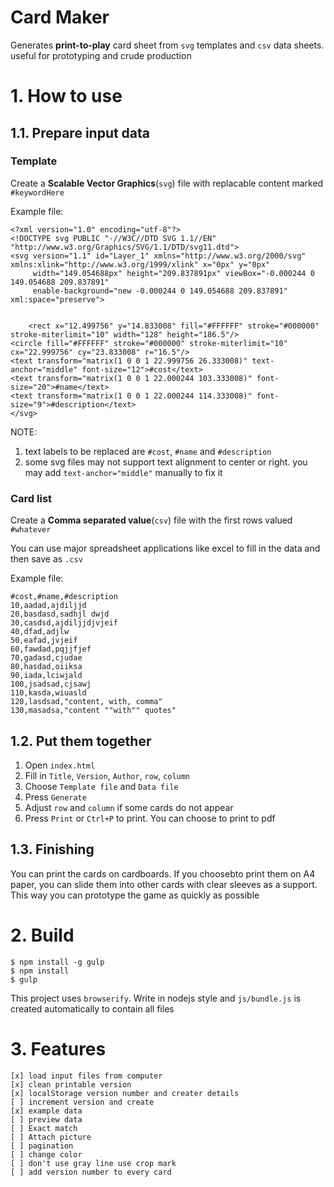 # Card Maker

Generates **print-to-play** card sheet from `svg` templates and `csv` data sheets. useful for prototyping and crude production

# 1. How to use

## 1.1. Prepare input data

### Template

Create a **Scalable Vector Graphics**(`svg`) file with replacable content marked `#keywordHere`

Example file:

    <?xml version="1.0" encoding="utf-8"?>
    <!DOCTYPE svg PUBLIC "-//W3C//DTD SVG 1.1//EN" "http://www.w3.org/Graphics/SVG/1.1/DTD/svg11.dtd">
    <svg version="1.1" id="Layer_1" xmlns="http://www.w3.org/2000/svg" xmlns:xlink="http://www.w3.org/1999/xlink" x="0px" y="0px"
    	 width="149.054688px" height="209.837891px" viewBox="-0.000244 0 149.054688 209.837891"
    	 enable-background="new -0.000244 0 149.054688 209.837891" xml:space="preserve">


    	<rect x="12.499756" y="14.833008" fill="#FFFFFF" stroke="#000000" stroke-miterlimit="10" width="128" height="186.5"/>
    <circle fill="#FFFFFF" stroke="#000000" stroke-miterlimit="10" cx="22.999756" cy="23.833008" r="16.5"/>
    <text transform="matrix(1 0 0 1 22.999756 26.333008)" text-anchor="middle" font-size="12">#cost</text>
    <text transform="matrix(1 0 0 1 22.000244 103.333008)" font-size="20">#name</text>
    <text transform="matrix(1 0 0 1 22.000244 114.333008)" font-size="9">#description</text>
    </svg>

NOTE:

1. text labels to be replaced are `#cost`, `#name` and `#description`
2. some svg files may not support text alignment to center or right. you may add `text-anchor="middle"` manually to fix it

### Card list

Create a **Comma separated value**(`csv`) file with the first rows valued `#whatever`

You can use major spreadsheet applications like excel to fill in the data and then save as `.csv`

Example file:

    #cost,#name,#description
    10,aadad,ajdiljjd
    20,basdasd,sadhjl dwjd
    30,casdsd,ajdiljjdjvjeif
    40,dfad,adjlw
    50,eafad,jvjeif
    60,fawdad,pqjjfjef
    70,gadasd,cjudae
    80,hasdad,oiiksa
    90,iada,lciwjald
    100,jsadsad,cjsawj
    110,kasda,wiuasld
    120,lasdsad,"content, with, comma"
    130,masadsa,"content ""with"" quotes"

## 1.2. Put them together

1. Open `index.html`
2. Fill in `Title`, `Version`, `Author`, `row`, `column`
3. Choose `Template file` and `Data file`
4. Press `Generate`
5. Adjust `row` and `column` if some cards do not appear
6. Press `Print` or `Ctrl+P` to print. You can choose to print to pdf

## 1.3. Finishing

You can print the cards on cardboards. 
If you choosebto print them on A4 paper, you can slide them into other cards with clear sleeves as a support. This way you can prototype the game as quickly as possible

# 2. Build

    $ npm install -g gulp
	$ npm install
	$ gulp

This project uses `browserify`. Write in nodejs style and `js/bundle.js` is created automatically to contain all files


# 3. Features

    [x] load input files from computer
    [x] clean printable version
    [x] localStorage version number and creater details
    [ ] increment version and create
    [x] example data
    [ ] preview data
    [ ] Exact match
    [ ] Attach picture
    [ ] pagination
    [ ] change color
    [ ] don't use gray line use crop mark
    [ ] add version number to every card
